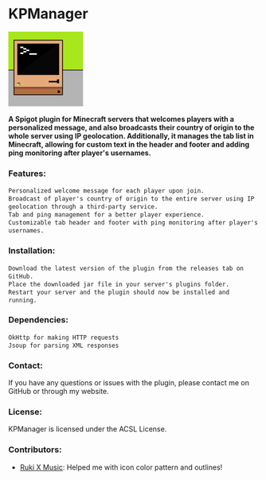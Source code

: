 # KPManager
<img src="https://github.com/Kame03/KPManager/blob/master/assets/icon/icon.png" alt="icon" width="150"/>


**A Spigot plugin for Minecraft servers that welcomes players with a personalized message, and also broadcasts their country of origin to the whole server using IP geolocation. Additionally, it manages the tab list in Minecraft, allowing for custom text in the header and footer and adding ping monitoring after player's usernames.**

### Features:


    Personalized welcome message for each player upon join.
    Broadcast of player's country of origin to the entire server using IP geolocation through a third-party service.
    Tab and ping management for a better player experience.
    Customizable tab header and footer with ping monitoring after player's usernames.

### Installation:

    Download the latest version of the plugin from the releases tab on GitHub.
    Place the downloaded jar file in your server's plugins folder.
    Restart your server and the plugin should now be installed and running.

### Dependencies:

    OkHttp for making HTTP requests
    Jsoup for parsing XML responses

### Contact:
If you have any questions or issues with the plugin, please contact me on GitHub or through my website.

### License:
KPManager is licensed under the ACSL License.

### Contributors:
- [Ruki X Music](https://www.youtube.com/@RukiXMusic): Helped me with icon color pattern and outlines!
